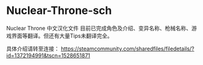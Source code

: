 # Nuclear-Throne-sch
Nuclear Throne 中文汉化文件
目前已完成角色及介绍、变异名称、枪械名称、游戏界面等翻译。但还有大量Tips未翻译完全。


具体介绍请转至连接：
https://steamcommunity.com/sharedfiles/filedetails/?id=1372194991&tscn=1528651871
